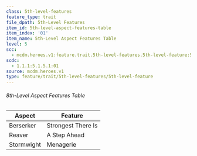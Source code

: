 ```yaml
---
class: 5th-level-features
feature_type: trait
file_dpath: 5th-Level Features
item_id: 5th-level-aspect-features-table
item_index: '01'
item_name: 5th-Level Aspect Features Table
level: 5
scc:
  - mcdm.heroes.v1:feature.trait.5th-level-features.5th-level-feature:5th-level-aspect-features-table
scdc:
  - 1.1.1:5.1.5.1:01
source: mcdm.heroes.v1
type: feature/trait/5th-level-features/5th-level-feature
---
```


###### 8th-Level Aspect Features Table

| Aspect     | Feature            |
| ---------- | ------------------ |
| Berserker  | Strongest There Is |
| Reaver     | A Step Ahead       |
| Stormwight | Menagerie          |
